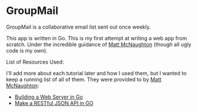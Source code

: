 # GroupMail

GroupMail is a collaborative email list sent out once weekly.

This app is written in Go. This is my first attempt at writing a web app from scratch. Under the incredible guidance of [Matt McNaughton](https://github.com/mattjmcnaughton) (though all ugly code is my own).

List of Resources Used:

I'll add more about each tutorial later and how I used them, but I wanted to keep a running list of all of them. They were provided to by [Matt McNaughton](https://github.com/mattjmcnaughton):

* [Building a Web Server in Go](http://thenewstack.io/building-a-web-server-in-go/)
* [Make a RESTful JSON API in GO](http://thenewstack.io/make-a-restful-json-api-go/)
